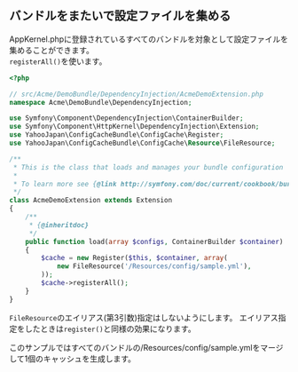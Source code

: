 バンドルをまたいで設定ファイルを集める
--------------------------------------

AppKernel.phpに登録されているすべてのバンドルを対象として設定ファイルを集めることができます。  
`registerAll()`を使います。

```php
<?php

// src/Acme/DemoBundle/DependencyInjection/AcmeDemoExtension.php
namespace Acme\DemoBundle\DependencyInjection;

use Symfony\Component\DependencyInjection\ContainerBuilder;
use Symfony\Component\HttpKernel\DependencyInjection\Extension;
use YahooJapan\ConfigCacheBundle\ConfigCache\Register;
use YahooJapan\ConfigCacheBundle\ConfigCache\Resource\FileResource;

/**
 * This is the class that loads and manages your bundle configuration
 *
 * To learn more see {@link http://symfony.com/doc/current/cookbook/bundles/extension.html}
 */
class AcmeDemoExtension extends Extension
{
    /**
     * {@inheritdoc}
     */
    public function load(array $configs, ContainerBuilder $container)
    {
        $cache = new Register($this, $container, array(
            new FileResource('/Resources/config/sample.yml'),
        ));
        $cache->registerAll();
    }
}
```

`FileResource`のエイリアス(第3引数)指定はしないようにします。
エイリアス指定をしたときは`register()`と同様の効果になります。

このサンプルではすべてのバンドルの/Resources/config/sample.ymlをマージして1個のキャッシュを生成します。
